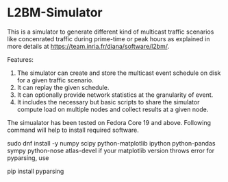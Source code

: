 # L2BM-Simulator
This is a simulator to generate different kind of multicast traffic scenarios like concenrated traffic during prime-time or peak hours as explained in more details at https://team.inria.fr/diana/software/l2bm/.

Features:
1. The simulator can create and store the multicast event schedule on disk for a given traffic scenario.
2. It can replay the given schedule.
3. It can optionally provide network statistics at the granularity of event.
4. It includes the necessary but basic scripts to share the simulator compute load on multiple nodes and collect results at a given node.


The simualator has been tested on Fedora Core 19 and above. 
Following command will help to install required software.

sudo dnf install -y numpy scipy python-matplotlib ipython python-pandas sympy python-nose atlas-devel
if your matplotlib version throws error for pyparsing, use

pip install pyparsing

